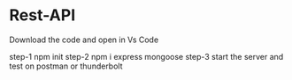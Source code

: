 # Rest-API


Download the code and open in Vs Code

step-1  npm init
step-2  npm i express mongoose
step-3  start the server and test on postman or thunderbolt
